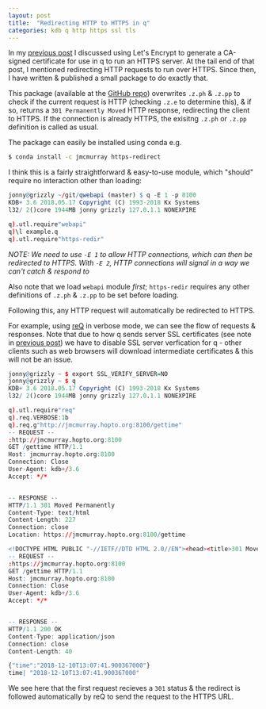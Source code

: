 ```yaml
---
layout: post
title:  "Redirecting HTTP to HTTPS in q"
categories: kdb q http https ssl tls
---
```


In my [previous post](https://jmcmurray.co.uk/kdb/q/https/api/2018/12/08/https-api-letencrypt.html)
I discussed using Let's Encrypt to generate a CA-signed certificate for use in
q to run an HTTPS server. At the tail end of that post, I mentioned redirecting
HTTP requests to run over HTTPS. Since then, I have written & published a small
package to do exactly that.

This package (available at the [GitHub repo](https://github.com/jonathonmcmurray/https-redirect)) overwrites `.z.ph` &
`.z.pp` to check if the current request is HTTP (checking `.z.e` to determine
this), & if so, returns a `301 Permanently Moved` HTTP response, redirecting
the client to HTTPS. If the connection is already HTTPS, the exisitng `.z.ph`
or `.z.pp` definition is called as usual.

The package can easily be installed using conda e.g.

```bash
$ conda install -c jmcmurray https-redirect
```

I think this is a fairly straightforward & easy-to-use module, which "should"
require no interaction other than loading:

```q
jonny@grizzly ~/git/qwebapi (master) $ q -E 1 -p 8100
KDB+ 3.6 2018.05.17 Copyright (C) 1993-2018 Kx Systems
l32/ 2()core 1944MB jonny grizzly 127.0.1.1 NONEXPIRE

q).utl.require"webapi"
q)\l example.q
q).utl.require"https-redir"
```

*NOTE: We need to use `-E 1` to allow HTTP connections, which can then be
redirected to HTTPS. With `-E 2`, HTTP connections will signal in a way we
can't catch & respond to*

Also note that we load `webapi` module *first*; `https-redir` requires any
other definitions of `.z.ph` & `.z.pp` to be set before loading.

Following this, any HTTP request will automatically be redirected to HTTPS.

For example, using [reQ](https://jmcmurray.co.uk/kdb/q/http/req/2018/06/19/req-0.1.1-release.html)
in verbose mode, we can see the flow of requests & responses. Note that due to
how q sends server SSL certificates (see note in [previous post](https://jmcmurray.co.uk/kdb/q/https/api/2018/12/08/https-api-letencrypt.html))
we have to disable SSL server verfication for q - other clients such as web
browsers will download intermediate certificates & this will not be an issue.

```q
jonny@grizzly ~ $ export SSL_VERIFY_SERVER=NO
jonny@grizzly ~ $ q
KDB+ 3.6 2018.05.17 Copyright (C) 1993-2018 Kx Systems
l32/ 2()core 1944MB jonny grizzly 127.0.1.1 NONEXPIRE

q).utl.require"req"
q).req.VERBOSE:1b
q).req.g"http://jmcmurray.hopto.org:8100/gettime"
-- REQUEST --
:http://jmcmurray.hopto.org:8100
GET /gettime HTTP/1.1
Host: jmcmurray.hopto.org:8100
Connection: Close
User-Agent: kdb+/3.6
Accept: */*


-- RESPONSE --
HTTP/1.1 301 Moved Permanently
Content-Type: text/html
Content-Length: 227
Connection: close
Location: https://jmcmurray.hopto.org:8100/gettime

<!DOCTYPE HTML PUBLIC "-//IETF//DTD HTML 2.0//EN"><head><title>301 Moved Permanently</title></head><body><h1>Moved Permanently</h1><p>The document has moved <a href="https://jmcmurray.hopto.org:8100/gettime">here</a></p></body>
-- REQUEST --
:https://jmcmurray.hopto.org:8100
GET /gettime HTTP/1.1
Host: jmcmurray.hopto.org:8100
Connection: Close
User-Agent: kdb+/3.6
Accept: */*


-- RESPONSE --
HTTP/1.1 200 OK
Content-Type: application/json
Connection: close
Content-Length: 40

{"time":"2018-12-10T13:07:41.900367000"}
time| "2018-12-10T13:07:41.900367000"
```

We see here that the first request recieves a `301` status & the redirect is
followed automatically by reQ to send the request to the HTTPS URL.
